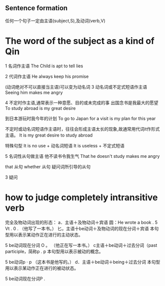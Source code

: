 ## Sentence formation

任何一个句子一定由主语(subject,S),及动词(verb,V)

# The word of the subject as a kind of Qin

1 名词作主语
The Child is apt to tell lies

2 代词作主语
He always keep his promise

(动词绝对不可以直接当主语)可以变为动名词
3 动名词或不定式短语作主语
Seeing him makes me angry

4 不定时作主语,通常表示一种意愿、目的或未完成的事
出国念书是我最大的愿望
To study abroad is my great desire

到日本游玩时我今年的计划
To go to Japan for a visit is my plan for this year

不定时或动名词短语作主语时，往往会形成主语太长的现象,故通常用代词it作形式主语。
It is my great desire to study abroad

特殊句型
It is no use + 动名词短语
It is useless + 不定式短语 

5 名词性从句做主语
他不读书令我生气
That he doesn't study makes me angry

that 从句
whether 从句
疑问词所引导的从句

3 疑问

# how to judge completely intransitive verb

完全及物动词出现的形态：
a．主语＋及物动词＋宾语
圆：He wrote a book .
5 Vt . 0 .
（他写了一本书。）
匕，主语十be动词＋及物动词的现在分词＋宾语
本句型用以表示某动作正在进行的主动状态。

5 be动词现在分词 O 。
（他正在写一本书。）
c主语＋be动词＋过去分词（past participle，简称p . p
本句型用以表示被动的概念。

5 be动词p · p
（这本书是他写的。）
d．主语＋be动词＋being＋过去分词
本句型用以表示某动作正在进行的被动状态。

5 be动词现在分词P .